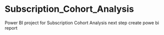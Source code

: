 # Subscription_Cohort_Analysis
Power BI project for Subscription Cohort Analysis
next step create powe bi report